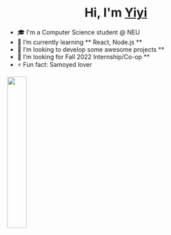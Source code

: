 <h1 align ="center" >Hi, I'm <a href="https://yiyiwang.netlify.app/">Yiyi</a></h1>

- 🎓 I'm a Computer Science student @ NEU
- 🌱 I’m currently learning ** React, Node.js **
- 👯 I’m looking to develop some awesome projects **
- 🤔 I’m looking for Fall 2022 Internship/Co-op **
- ⚡ Fun fact: Samoyed lover

<img src="https://user-images.githubusercontent.com/90237052/168224863-145adebc-4fd6-49ad-8d45-b9339b2f0dec.GIF" width="30%" height="30%"/>
